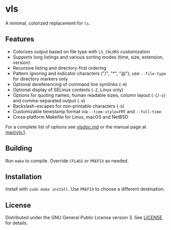 # vls

A minimal, colorized replacement for `ls`.

## Features
- Colorizes output based on file type with `LS_COLORS` customization
- Supports long listings and various sorting modes (time, size, extension, version)
- Recursive listing and directory-first ordering
- Pattern ignoring and indicator characters ("/", "*", "@"); use `--file-type` for directory markers only
- Optional dereferencing of command line symlinks (`-H`)
- Optional display of SELinux contexts (`-Z`, Linux only)
- Options for quoting names, human readable sizes, column layout (`-C`/`-x`) and comma-separated output (`-m`)
- Backslash-escapes for non-printable characters (`-b`)
- Customizable timestamp format via `--time-style=FMT` and `--full-time`
- Cross‑platform Makefile for Linux, macOS and NetBSD

For a complete list of options see [vlsdoc.md](./vlsdoc.md) or the manual page at [man/vls.1](./man/vls.1).

## Building
Run `make` to compile. Override `CFLAGS` or `PREFIX` as needed.

## Installation
Install with `sudo make install`. Use `PREFIX` to choose a different destination.

## License
Distributed under the GNU General Public License version 3. See [LICENSE](./LICENSE) for details.
